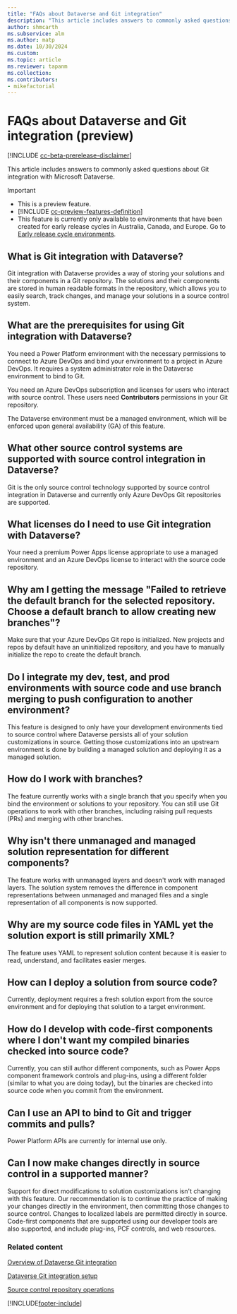 ```yaml
---
title: "FAQs about Dataverse and Git integration"
description: "This article includes answers to commonly asked questions about Git integration with Microsoft Dataverse."
author: shmcarth
ms.subservice: alm
ms.author: matp
ms.date: 10/30/2024
ms.custom: 
ms.topic: article
ms.reviewer: tapanm
ms.collection: 
ms.contributors:
- mikefactorial
---
```


# FAQs about Dataverse and Git integration (preview)

[!INCLUDE [cc-beta-prerelease-disclaimer](../../includes/cc-beta-prerelease-disclaimer.md)]

This article includes answers to commonly asked questions about Git integration with Microsoft Dataverse.

> [!IMPORTANT]
>
> - This is a preview feature.
> - [!INCLUDE [cc-preview-features-definition](../../includes/cc-preview-features-definition.md)]
> - This feature is currently only available to environments that have been created for early release cycles in Australia, Canada, and Europe. Go to [Early release cycle environments](/power-platform/admin/early-release#create-early-release-cycle-environments).

## What is Git integration with Dataverse?

Git integration with Dataverse provides a way of storing your solutions and their components in a Git repository. The solutions and their components are stored in human readable formats in the repository, which allows you to easily search, track changes, and manage your solutions in a source control system.

## What are the prerequisites for using Git integration with Dataverse?

You need a Power Platform environment with the necessary permissions to connect to Azure DevOps and bind your environment to a project in Azure DevOps. It requires a system administrator role in the Dataverse environment to bind to Git.  

You need an Azure DevOps subscription and licenses for users who interact with source control. These users need **Contributors** permissions in your Git repository.

The Dataverse environment must be a managed environment, which will be enforced upon general availability (GA) of this feature.

## What other source control systems are supported with source control integration in Dataverse?

Git is the only source control technology supported by source control integration in Dataverse and currently only Azure DevOps Git repositories are supported.

## What licenses do I need to use Git integration with Dataverse?

Your need a premium Power Apps license appropriate to use a managed environment and an Azure DevOps license to interact with the source code repository.

## Why am I getting the message "Failed to retrieve the default branch for the selected repository. Choose a default branch to allow creating new branches"?

Make sure that your Azure DevOps Git repo is initialized. New projects and repos by default have an uninitialized repository, and you have to manually initialize the repo to create the default branch.

## Do I integrate my dev, test, and prod environments with source code and use branch merging to push configuration to another environment?

This feature is designed to only have your development environments tied to source control where Dataverse persists all of your solution customizations in source. Getting those customizations into an upstream environment is done by building a managed solution and deploying it as a managed solution.

## How do I work with branches?

The feature currently works with a single branch that you specify when you bind the environment or solutions to your repository. You can still use Git operations to work with other branches, including raising pull requests (PRs) and merging with other branches.

## Why isn't there unmanaged and managed solution representation for different components?

The feature works with unmanaged layers and doesn't work with managed layers. The solution system removes the difference in component representations between unmanaged and managed files and a single representation of all components is now supported.

## Why are my source code files in YAML yet the solution export is still primarily XML?

The feature uses YAML to represent solution content because it is easier to read, understand, and facilitates easier merges.

## How can I deploy a solution from source code?

Currently, deployment requires a fresh solution export from the source environment and for deploying that solution to a target environment.

## How do I develop with code-first components where I don't want my compiled binaries checked into source code?

Currently, you can still author different components, such as Power Apps component framework controls and plug-ins, using a different folder (similar to what you are doing today), but the binaries are checked into source code when you commit from the environment.

## Can I use an API to bind to Git and trigger commits and pulls?

Power Platform APIs are currently for internal use only.

## Can I now make changes directly in source control in a supported manner?

Support for direct modifications to solution customizations isn't changing with this feature. Our recommendation is to continue the practice of making your changes directly in the environment, then committing those changes to source control. Changes to localized labels are permitted directly in source. Code-first components that are supported using our developer tools are also supported, and include plug-ins, PCF controls, and web resources.

### Related content

[Overview of Dataverse Git integration](overview.md)

[Dataverse Git integration setup](connecting-to-git.md)

[Source control repository operations](source-control-operations.md)

[!INCLUDE[footer-include](../../includes/footer-banner.md)]
